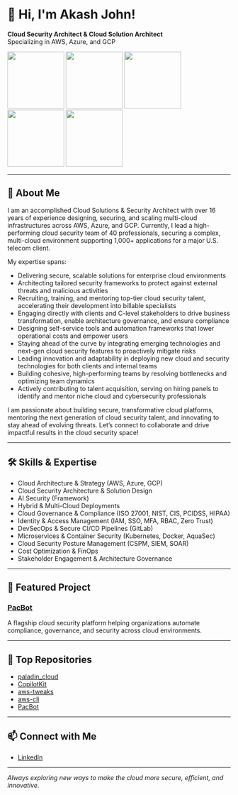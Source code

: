 # 👋 Hi, I'm Akash John!

**Cloud Security Architect & Cloud Solution Architect**  
Specializing in AWS, Azure, and GCP

<img src="https://images.credly.com/images/987adb7e-49be-4e24-b67e-55986bd3fe66/azure-solutions-architect-expert-600x600.png" width="128"> <img src="https://images.credly.com/images/71c579e0-51fd-4247-b493-d2fa8167157a/image.png" width="128"> <img src="https://images.credly.com/images/0ba22331-acf9-4e8a-8ce3-b4cc3d376040/image.png" width="128"> <img src="https://images.credly.com/images/53acdae5-d69f-4dda-b650-d02ed7a50dd7/image.png" width="128"> <img src="https://images.credly.com/images/4ea0ec5c-6258-4c26-9282-6ed233c0c7ac/image.png" width="128">

---

## 👋 About Me

I am an accomplished Cloud Solutions & Security Architect with over 16 years of experience designing, securing, and scaling multi-cloud infrastructures across AWS, Azure, and GCP. Currently, I lead a high-performing cloud security team of 40 professionals, securing a complex, multi-cloud environment supporting 1,000+ applications for a major U.S. telecom client.

My expertise spans:
- Delivering secure, scalable solutions for enterprise cloud environments
- Architecting tailored security frameworks to protect against external threats and malicious activities
- Recruiting, training, and mentoring top-tier cloud security talent, accelerating their development into billable specialists
- Engaging directly with clients and C-level stakeholders to drive business transformation, enable architecture governance, and ensure compliance
- Designing self-service tools and automation frameworks that lower operational costs and empower users
- Staying ahead of the curve by integrating emerging technologies and next-gen cloud security features to proactively mitigate risks
- Leading innovation and adaptability in deploying new cloud and security technologies for both clients and internal teams
- Building cohesive, high-performing teams by resolving bottlenecks and optimizing team dynamics
- Actively contributing to talent acquisition, serving on hiring panels to identify and mentor niche cloud and cybersecurity professionals

I am passionate about building secure, transformative cloud platforms, mentoring the next generation of cloud security talent, and innovating to stay ahead of evolving threats. Let’s connect to collaborate and drive impactful results in the cloud security space!

---

## 🛠️ Skills & Expertise

- Cloud Architecture & Strategy (AWS, Azure, GCP)
- Cloud Security Architecture & Solution Design
- AI Security (Framework)
- Hybrid & Multi-Cloud Deployments
- Cloud Governance & Compliance (ISO 27001, NIST, CIS, PCIDSS, HIPAA)
- Identity & Access Management (IAM, SSO, MFA, RBAC, Zero Trust)
- DevSecOps & Secure CI/CD Pipelines (GitLab)
- Microservices & Container Security (Kubernetes, Docker, AquaSec)
- Cloud Security Posture Management (CSPM, SIEM, SOAR)
- Cost Optimization & FinOps
- Stakeholder Engagement & Architecture Governance

---

## 🌟 Featured Project

### [PacBot](https://github.com/tmobile/pacbot)
A flagship cloud security platform helping organizations automate compliance, governance, and security across cloud environments.

---

## 📌 Top Repositories

- [paladin_cloud](https://github.com/johnakash/paladin_cloud)
- [CopilotKit](https://github.com/johnakash/CopilotKit)
- [aws-tweaks](https://github.com/johnakash/aws-tweaks)
- [aws-cli](https://github.com/johnakash/aws-cli)
- [PacBot](https://github.com/tmobile/pacbot)

---

## 📫 Connect with Me

- [LinkedIn](https://in.linkedin.com/in/akashjohn)

---

*Always exploring new ways to make the cloud more secure, efficient, and innovative.*
